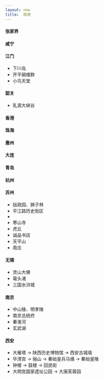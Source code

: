 ```yaml
---
layout: new
title:  旅游
---
```


#### 张家界

#### 咸宁

#### 江门

* 下川岛
* 开平碉楼群
* 小鸟天堂

#### 韶关

* 乳源大峡谷

#### 香港

#### 珠海

#### 惠州

#### 大连

#### 青岛

#### 杭州

#### 苏州

* 拙政园、狮子林
* 平江路历史街区
* 
* 寒山寺
* 虎丘
* 诚品书店
* 天平山
* 周庄

#### 无锡

* 灵山大佛
* 鼋头渚
* 三国水浒城

#### 南京

* 中山陵、明孝陵
* 南京总统府
* 秦淮河
* 玄武湖

#### 西安

* 大雁塔 -&gt; 陕西历史博物馆 -&gt; 西安古城墙
* 华清宫 -&gt; 骊山 -&gt; 秦始皇兵马俑 -&gt; 秦始皇陵
* 钟楼 -&gt; 鼓楼 -&gt; 回民街
* 大明宫国家遗址公园 -&gt; 大唐芙蓉园
